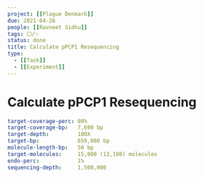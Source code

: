 ```yaml
---
project: [[Plague Denmark]]
due: 2021-04-26
people: [[Ravneet Sidhu]]
tags: ⬜/✨ 
status: done
title: Calculate pPCP1 Resequencing
type: 
  - [[Task]]
  - [[Experiment]]
---
```


# Calculate pPCP1 Resequencing

```yaml
target-coverage-perc: 80%
target-coverage-bp:   7,690 bp
target-depth:         100X
target-bp:            659,000 bp
molecule-length-bp:   50 bp
target-molecules:     15,000 (13,180) molecules
endo-perc:            1%
sequencing-depth:     1,500,000
```
